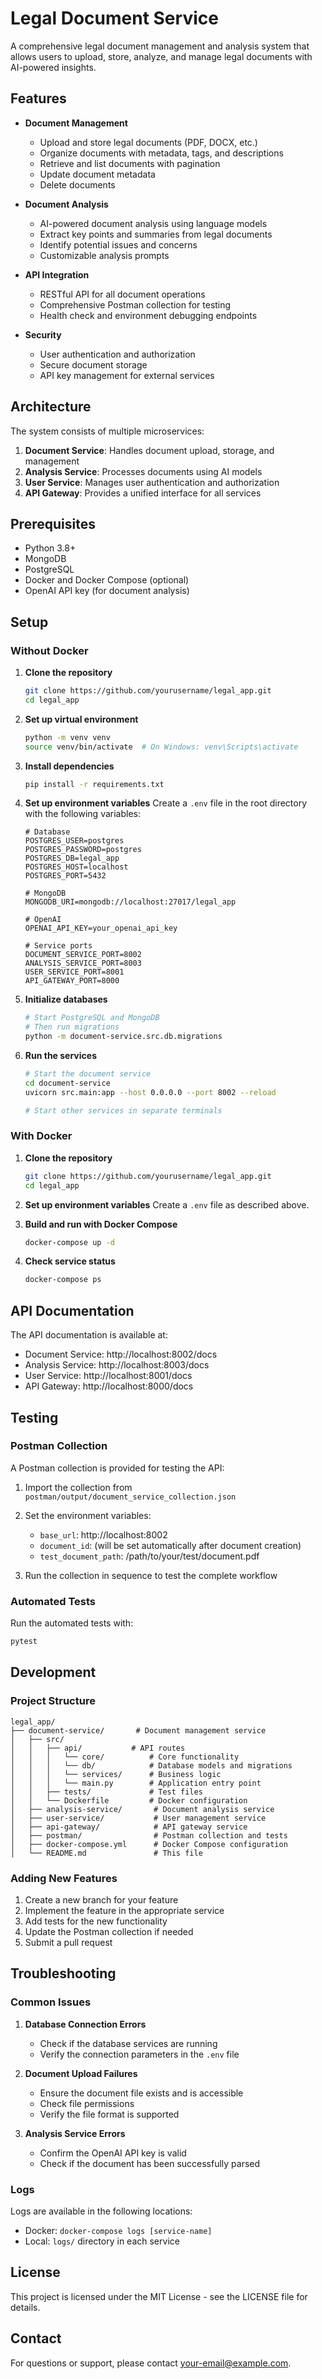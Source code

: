 # Legal Document Service

A comprehensive legal document management and analysis system that allows users to upload, store, analyze, and manage legal documents with AI-powered insights.

## Features

- **Document Management**
  - Upload and store legal documents (PDF, DOCX, etc.)
  - Organize documents with metadata, tags, and descriptions
  - Retrieve and list documents with pagination
  - Update document metadata
  - Delete documents

- **Document Analysis**
  - AI-powered document analysis using language models
  - Extract key points and summaries from legal documents
  - Identify potential issues and concerns
  - Customizable analysis prompts

- **API Integration**
  - RESTful API for all document operations
  - Comprehensive Postman collection for testing
  - Health check and environment debugging endpoints

- **Security**
  - User authentication and authorization
  - Secure document storage
  - API key management for external services

## Architecture

The system consists of multiple microservices:

1. **Document Service**: Handles document upload, storage, and management
2. **Analysis Service**: Processes documents using AI models
3. **User Service**: Manages user authentication and authorization
4. **API Gateway**: Provides a unified interface for all services

## Prerequisites

- Python 3.8+
- MongoDB
- PostgreSQL
- Docker and Docker Compose (optional)
- OpenAI API key (for document analysis)

## Setup

### Without Docker

1. **Clone the repository**
   ```bash
   git clone https://github.com/yourusername/legal_app.git
   cd legal_app
   ```

2. **Set up virtual environment**
   ```bash
   python -m venv venv
   source venv/bin/activate  # On Windows: venv\Scripts\activate
   ```

3. **Install dependencies**
   ```bash
   pip install -r requirements.txt
   ```

4. **Set up environment variables**
   Create a `.env` file in the root directory with the following variables:
   ```
   # Database
   POSTGRES_USER=postgres
   POSTGRES_PASSWORD=postgres
   POSTGRES_DB=legal_app
   POSTGRES_HOST=localhost
   POSTGRES_PORT=5432
   
   # MongoDB
   MONGODB_URI=mongodb://localhost:27017/legal_app
   
   # OpenAI
   OPENAI_API_KEY=your_openai_api_key
   
   # Service ports
   DOCUMENT_SERVICE_PORT=8002
   ANALYSIS_SERVICE_PORT=8003
   USER_SERVICE_PORT=8001
   API_GATEWAY_PORT=8000
   ```

5. **Initialize databases**
   ```bash
   # Start PostgreSQL and MongoDB
   # Then run migrations
   python -m document-service.src.db.migrations
   ```

6. **Run the services**
   ```bash
   # Start the document service
   cd document-service
   uvicorn src.main:app --host 0.0.0.0 --port 8002 --reload
   
   # Start other services in separate terminals
   ```

### With Docker

1. **Clone the repository**
   ```bash
   git clone https://github.com/yourusername/legal_app.git
   cd legal_app
   ```

2. **Set up environment variables**
   Create a `.env` file as described above.

3. **Build and run with Docker Compose**
   ```bash
   docker-compose up -d
   ```

4. **Check service status**
   ```bash
   docker-compose ps
   ```

## API Documentation

The API documentation is available at:
- Document Service: http://localhost:8002/docs
- Analysis Service: http://localhost:8003/docs
- User Service: http://localhost:8001/docs
- API Gateway: http://localhost:8000/docs

## Testing

### Postman Collection

A Postman collection is provided for testing the API:

1. Import the collection from `postman/output/document_service_collection.json`
2. Set the environment variables:
   - `base_url`: http://localhost:8002
   - `document_id`: (will be set automatically after document creation)
   - `test_document_path`: /path/to/your/test/document.pdf

3. Run the collection in sequence to test the complete workflow

### Automated Tests

Run the automated tests with:
```bash
pytest
```

## Development

### Project Structure

```
legal_app/
├── document-service/       # Document management service
│   ├── src/
│   │   ├── api/           # API routes
│   │   │   └── core/          # Core functionality
│   │   │   └── db/            # Database models and migrations
│   │   │   └── services/      # Business logic
│   │   │   └── main.py        # Application entry point
│   │   ├── tests/             # Test files
│   │   └── Dockerfile         # Docker configuration
│   ├── analysis-service/       # Document analysis service
│   ├── user-service/           # User management service
│   ├── api-gateway/            # API gateway service
│   ├── postman/                # Postman collection and tests
│   ├── docker-compose.yml      # Docker Compose configuration
│   └── README.md               # This file
```

### Adding New Features

1. Create a new branch for your feature
2. Implement the feature in the appropriate service
3. Add tests for the new functionality
4. Update the Postman collection if needed
5. Submit a pull request

## Troubleshooting

### Common Issues

1. **Database Connection Errors**
   - Check if the database services are running
   - Verify the connection parameters in the `.env` file

2. **Document Upload Failures**
   - Ensure the document file exists and is accessible
   - Check file permissions
   - Verify the file format is supported

3. **Analysis Service Errors**
   - Confirm the OpenAI API key is valid
   - Check if the document has been successfully parsed

### Logs

Logs are available in the following locations:
- Docker: `docker-compose logs [service-name]`
- Local: `logs/` directory in each service

## License

This project is licensed under the MIT License - see the LICENSE file for details.

## Contact

For questions or support, please contact [your-email@example.com](mailto:your-email@example.com). 